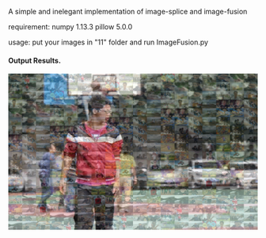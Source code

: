 A simple and inelegant implementation of image-splice and image-fusion

requirement:
numpy 1.13.3
pillow 5.0.0

usage:
put your images in "11" folder and run ImageFusion.py

#### Output Results.

![](./fusionIm.png)